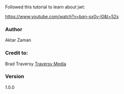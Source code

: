 ###
Followed this tutorial to learn about jwt:

https://www.youtube.com/watch?v=bqn-sx0v-l0&t=52s

### Author

Aktar Zaman

### Credit to:
Brad Traversy
[Traversy Media](http://www.traversymedia.com)

### Version

1.0.0
